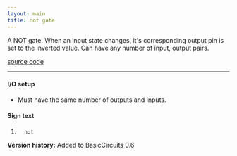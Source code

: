 ```yaml
---
layout: main
title: not gate
---
```

A NOT gate. When an input state changes, it's corresponding output pin is set to the inverted value. 
Can have any number of input, output pairs.

[source code](https://github.com/eisental/BasicCircuits/blob/master/src/main/java/org/tal/basiccircuits/not.java)

* * *


#### I/O setup 
* Must have the same number of outputs and inputs.

#### Sign text
1. `   not   `

__Version history:__ Added to BasicCircuits 0.6